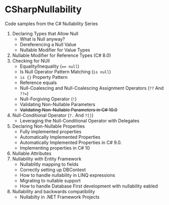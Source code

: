 # CSharpNullability
Code samples from the C# Nullability Series

1. Declaring Types that Allow Null
    - What is Null anyway?
    - Dereferencing a Null Value
    - Nullable Modifier for Value Types
2. Nullable Modifier for Reference Types (C# 8.0)
3. Checking for NUll
    - Equality/Inequality (`== null`)
    - Is Null Operator Pattern Matching (`is null`)
    - `is {}` Property Pattern
    - Reference equals
    - Null-Coalescing and Null-Coalescing Assignment Operators (`??` And `??=`)
    - Null-Forgiving Operator (`!`)
    - Validating Non-Nullable Parameters
    - ~~Validating Non-Nullable Parameters in C# 10.0~~
4. Null-Conditional Operator (`?.` And `?[]`)
    - Leveraging the Null-Conditional Operator with Delegates
5. Declaring Non-Nullable Properties
    - Fully implemented properties
    - Automatically Implemented Properties
    - Automatically Implemented Properties in C# 9.0.
    - Implementing properties in C# 10
6. Nullable Attributes
7. Nullability with Entity Framework
    - Nullablitly mapping to fields
    - Correctly setting up DBContext
    - How to handle nullability in LINQ expressions
    - Migrating to nullable support
    - How to handle Database First development with nullability eabled
8. Nullability and backwards compatibility
    - Nullabilty in .NET Framework Projects
